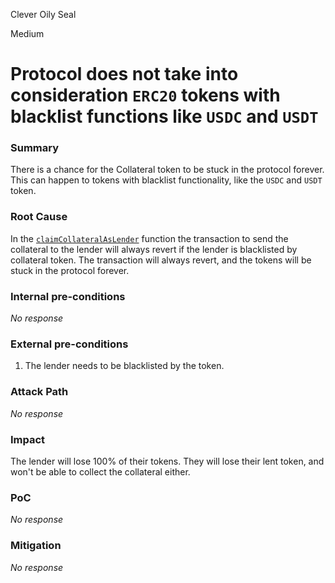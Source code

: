 Clever Oily Seal

Medium

# Protocol does not take into consideration `ERC20` tokens with blacklist functions like `USDC` and `USDT`

### Summary

There is a chance for the Collateral token to be stuck in the protocol forever. This can happen to tokens with blacklist functionality, like the `USDC` and `USDT` token. 

### Root Cause

In the [`claimCollateralAsLender`](https://github.com/sherlock-audit/2024-11-debita-finance-v3/blob/main/Debita-V3-Contracts/contracts/DebitaV3Loan.sol#L340) function the transaction to send the collateral to the lender will always revert if the lender is blacklisted by collateral token. The transaction will always revert, and the tokens will be stuck in the protocol forever. 

### Internal pre-conditions

_No response_

### External pre-conditions

1. The lender needs to be blacklisted by the token. 

### Attack Path

_No response_

### Impact

The lender will lose 100% of their tokens. They will lose their lent token, and won't be able to collect the collateral either. 

### PoC

_No response_

### Mitigation

_No response_